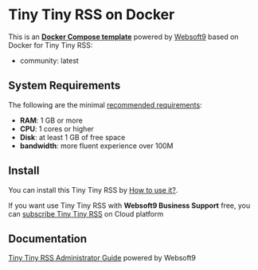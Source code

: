 # Tiny Tiny RSS on Docker  

This is an **[Docker Compose template](https://github.com/Websoft9/docker-library)** powered by [Websoft9](https://www.websoft9.com) based on Docker for Tiny Tiny RSS:


 - community:  latest


## System Requirements

The following are the minimal [recommended requirements](https://tt-rss.org/):

* **RAM**: 1 GB or more
* **CPU**: 1 cores or higher
* **Disk**: at least 1 GB of free space
* **bandwidth**: more fluent experience over 100M  

## Install

You can install this Tiny Tiny RSS by [How to use it?](https://github.com/Websoft9/docker-library#how-to-use-it).   

If you want use Tiny Tiny RSS with **Websoft9 Business Support** free, you can [subscribe Tiny Tiny RSS](https://www.websoft9.com/apps) on Cloud platform

## Documentation

[Tiny Tiny RSS Administrator Guide](https://support.websoft9.com/docs/ttrss) powered by Websoft9